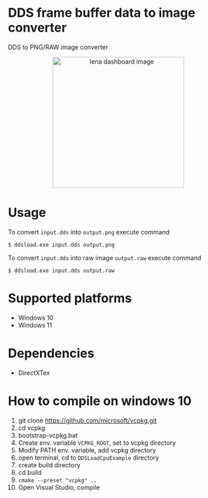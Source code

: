 # DDS frame buffer data to image converter

DDS to PNG/RAW image converter

<p align="center">
<img alt="lena dashboard image" src="https://github.com/feniksa/DDSLoadCpuExample/blob/main/docs/lena.png?raw=true" width="300" />
</p>

# Usage

To convert `input.dds` into `output.png` execute command

`$ ddsload.exe input.dds output.png` 


To convert `input.dds` into raw image `output.raw` execute command

`$ ddsload.exe input.dds output.raw`

# Supported platforms

* Windows 10
* Windows 11

# Dependencies

* DirectXTex

# How to compile on windows 10
1. git clone https://github.com/microsoft/vcpkg.git
2. cd vcpkg
3. bootstrap-vcpkg.bat
4. Create env. variable `VCPKG_ROOT`, set to vcpkg directory
5. Modify PATH env. variable, add vcpkg directory
6. open terminal, cd to `DDSLoadCpuExample` directory
7. create build directory
8. cd build
9. `cmake --preset "vcpkg" ..`
10. Open Visual Studio, compile
